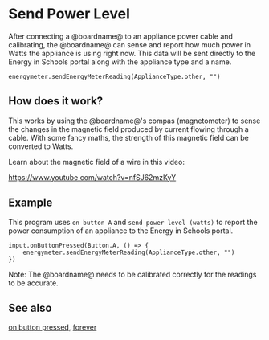 # Send Power Level

After connecting a @boardname@ to an appliance power cable and calibrating, the @boardname@ can sense and report how much power in Watts the appliance is using right now.
This data will be sent directly to the Energy in Schools portal along with the appliance type and a name.

```sig
energymeter.sendEnergyMeterReading(ApplianceType.other, "")
```

## How does it work?
This works by using the @boardname@'s compas (magnetometer) to sense the changes in the magnetic field produced by current flowing through a cable. With some fancy maths, the strength of this magnetic field can be converted to Watts.

Learn about the magnetic field of a wire in this video:

https://www.youtube.com/watch?v=nfSJ62mzKyY

## Example

This program uses `on button A` and `send power level (watts)` to report the power consumption of an appliance to the Energy in Schools portal.

```blocks
input.onButtonPressed(Button.A, () => {
    energymeter.sendEnergyMeterReading(ApplianceType.other, "")
})
```

Note: The @boardname@ needs to be calibrated correctly for the readings to be accurate.

## See also

[on button pressed](/makecode-blockeditor/reference/input/on-button-pressed), [forever](/makecode-blockeditor/reference/basic/forever)
